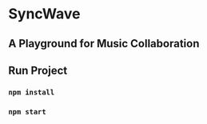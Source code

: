 # **SyncWave**

## A Playground for Music Collaboration

## **Run Project**

### `npm install`

### `npm start`
